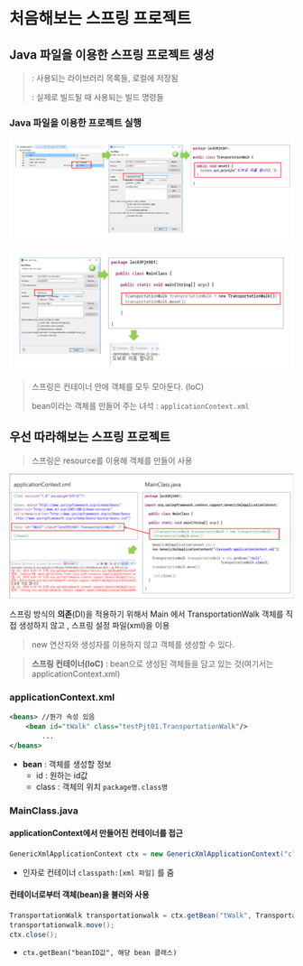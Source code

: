 # 처음해보는 스프링 프로젝트

## Java 파일을 이용한 스프링 프로젝트 생성

>  <dependencies> : 사용되는 라이브러리 목록들, 로컬에 저장됨
>
> <build> : 실제로 빌드될 때 사용되는 빌드 명령들

### Java 파일을 이용한 프로젝트 실행

![image-20201019205159511](md_resource/01-3%20%EC%8A%A4%ED%94%84%EB%A6%AC/image-20201019205159511.png)

![image-20201019205246953](md_resource/01-3%20%EC%8A%A4%ED%94%84%EB%A6%AC/image-20201019205246953.png)

> 스프링은 컨테이너 안에 객체를 모두 모아둔다. (IoC)
>
> bean이라는 객체를 만들어 주는 녀석 : `applicationContext.xml`



## 우선 따라해보는 스프링 프로젝트

>  스프링은 resource를 이용해 객체를 만들어 사용

![image-20201019210530613](md_resource/02-1%20%EC%B2%98%EC%9D%8C%ED%95%B4%EB%B3%B4%EB%8A%94%20%EC%8A%A4%ED%94%84%EB%A7%81%20%ED%94%84%EB%A1%9C%EC%A0%9D%ED%8A%B8/image-20201019210530613.png)

스프링 방식의 **의존**(DI)을 적용하기 위해서 Main 에서 TransportationWalk 객체를 직접 생성하지 않고 , 스프링 설정 파일(xml)을 이용

> new 연산자와 생성자를 이용하지 않고 객체를 생성할 수 있다.

> **스프링 컨테이너(IoC)** : bean으로 생성된 객체들을 담고 있는 것(여기서는 applicationContext.xml)

### **applicationContext.xml**

```xml
<beans> //뭔가 속성 있음
    <bean id="tWalk" class="testPjt01.TransportationWalk"/>	
        ...
</beans>
```

- **bean** : 객체를 생성할 정보
  - id : 원하는 id값
  - class : 객체의 위치 `package명.class명`



### **MainClass.java**

#### applicationContext에서 만들어진 컨테이너를 접근

```java
GenericXmlApplicationContext ctx = new GenericXmlApplicationContext("classpath:applicationContext.xml");
```

- 인자로 컨테이너 `classpath:[xml 파일]` 를 줌



#### 컨테이너로부터 객체(bean)을 불러와 사용

```java
TransportationWalk transportationwalk = ctx.getBean("tWalk", TransportationWalk.class);
transportationwalk.move();
ctx.close();
```

- `ctx.getBean("beanID값", 해당 bean 클래스)`